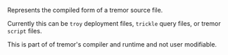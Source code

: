 
Represents the compiled form of a tremor source file.

Currently this can be `troy` deployment files, `trickle` query files, or tremor `script` files.

This is part of of tremor's compiler and runtime and not user modifiable.

